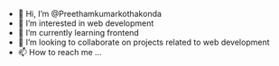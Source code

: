 - 👋 Hi, I’m @Preethamkumarkothakonda
- 👀 I’m interested in web development
- 🌱 I’m currently learning frontend
- 💞️ I’m looking to collaborate on projects related to web development
- 📫 How to reach me ...

<!---
Preethamkumarkothakonda/Preethamkumarkothakonda is a ✨ special ✨ repository because its `README.md` (this file) appears on your GitHub profile.
You can click the Preview link to take a look at your changes.
--->
